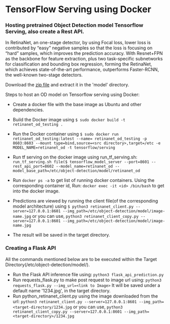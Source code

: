 # TensorFlow Serving using Docker

### Hosting pretrained Object Detection model Tensorflow Serving, also create a Rest API.

In RetinaNet, an one-stage detector, by using Focal loss, lower loss is contributed by “easy” negative samples so that the loss is focusing on “hard” samples, which improves the prediction accuracy. With Resnet+FPN as the backbone for feature extraction, plus two task-specific subnetworks for classification and bounding box regression, forming the RetinaNet, which achieves state-of-the-art performance, outperforms Faster-RCNN, the well-known two-stage detectors.

Download the [zip file](https://drive.google.com/open?id=1Y7a5PzRlxcESmFMi7jB8hjeLS5VUYOYV) and extract it in the 'model' directory.

Steps to host an OD model on Tensorflow serving using Docker:
- Create a docker file with the base image as Ubuntu and other dependencies.
- Build the Docker image using `$ sudo docker build -t retinanet_od_testing .` 
- Run the Docker container using `$ sudo docker run retinanet_od_testing:latest --name= retinanet_od_testing -p 8603:8603 --mount type=bind,source=<src directory>,target=/etc -e MODEL_NAME=retinanet_od -t tensorflow/serving`


- Run tf serving on the docker image using run_tf_serving.sh: `run_tf_serving.sh file($ tensorflow_model_server --port=8601 --rest_api_port=8602 --model_name=retinanet_od --model_base_path=/etc/object-detection/model/retinanet_od`
- Run `docker ps -a` to get list of running docker containers. Using the corresponding container id, Run: `docker exec -it <id> /bin/bash` to get into the docker image.
- Predictions are viewed by running the client file(of the corresponding model architecture) using `$ python3 retinanet_client.py --server=127.0.0.1:8601 --img_path=/etc/object-detection/model/image-name.jpg` or you can use, `python3 retinanet_client_copy.py --server=127.0.0.1:8601 --img_path=/etc/object-detection/model/image-name.jpg`
- The result will be saved in the target directory.


### Creating a Flask API
  All the commands mentioned below are to be executed within the Target Directory(/etc/object-detection/model/).
- Run the Flask API inference file using: `python3 flask_api_prediction.py`
- Run requests_flask.py to make post request to image url using: `python3 requests_flask.py --img_url=<link to Image>`
  It will be saved under a default name '1234.jpg', in the target directory.
- Run python_retinanet_client.py using the image downloaded from the url: `python3 retinanet_client.py --server=127.0.0.1:8601 --img_path=<target-directory/1234.jpg`  or you can use, `python3 retinanet_client_copy.py --server=127.0.0.1:8601 --img_path=<target-directory>/1234.jpg`
